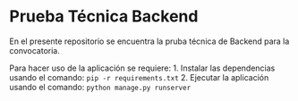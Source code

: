# Prueba Técnica Backend

En el presente repositorio se encuentra la pruba técnica de Backend para la convocatoria.

Para hacer uso de la aplicación se requiere:
    1. Instalar las dependencias usando el comando: `pip -r requirements.txt`
    2. Ejecutar la aplicación usando el comando: `python manage.py runserver`